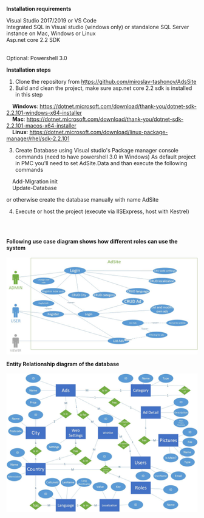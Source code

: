 <b>Installation requirements</b>

Visual Studio 2017/2019 or VS Code<br/>
Integrated SQL in Visual studio (windows only) or standalone SQL Server instance on Mac, Windows or Linux<br/>
Asp.net core 2.2 SDK<br/><br/>

Optional: Powershell 3.0 <br/>


<b>Installation steps</b>

1. Clone the repository from https://github.com/miroslav-tashonov/AdsSite 
2. Build and clean the project, make sure asp.net core 2.2 sdk is installed in this step 

  &nbsp;&nbsp;&nbsp;&nbsp;<b>Windows</b>: https://dotnet.microsoft.com/download/thank-you/dotnet-sdk-2.2.101-windows-x64-installer </br>
  &nbsp;&nbsp;&nbsp;&nbsp;<b>Mac</b>: https://dotnet.microsoft.com/download/thank-you/dotnet-sdk-2.2.101-macos-x64-installer </br>
  &nbsp;&nbsp;&nbsp;&nbsp;<b>Linux</b>: https://dotnet.microsoft.com/download/linux-package-manager/rhel/sdk-2.2.101 </br>


3. Create Database using Visual studio's Package manager console commands (need to have powershell 3.0 in Windows)
As default project in PMC you'll need to set AdSite.Data and than execute the following commands

&nbsp;&nbsp;&nbsp;&nbsp;Add-Migration init</br>
&nbsp;&nbsp;&nbsp;&nbsp;Update-Database

or otherwise create the database manually with name AdSite

4. Execute or host the project (execute via IISExpress, host with Kestrel)
<br/>
<br/>

<b>Following use case diagram shows how different roles can use the system</b>
<br/>
<br/>
![alt text](https://github.com/miroslav-tashonov/AdsSite/blob/master/AdSite/wwwroot/img/ad-site-usecase.jpg) 


<b>Entity Relationship diagram of the database</b>
<br/>
<br/>
![alt text](https://github.com/miroslav-tashonov/AdsSite/blob/master/AdSite/wwwroot/img/adsite-Database-ER.jpg) 
